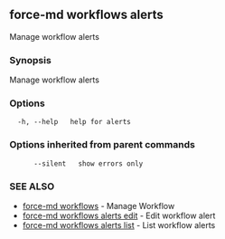 ## force-md workflows alerts

Manage workflow alerts

### Synopsis

Manage workflow alerts

### Options

```
  -h, --help   help for alerts
```

### Options inherited from parent commands

```
      --silent   show errors only
```

### SEE ALSO

* [force-md workflows](force-md_workflows.md)	 - Manage Workflow
* [force-md workflows alerts edit](force-md_workflows_alerts_edit.md)	 - Edit workflow alert
* [force-md workflows alerts list](force-md_workflows_alerts_list.md)	 - List workflow alerts

